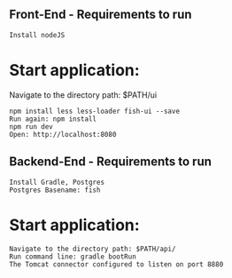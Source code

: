 ## Front-End - Requirements to run
   ```
   Install nodeJS
   ```
# Start application:
   Navigate to the directory path: $PATH/ui
   ```
   npm install less less-loader fish-ui --save
   Run again: npm install
   npm run dev
   Open: http://localhost:8080
   ```
## Backend-End - Requirements to run   
   ```
   Install Gradle, Postgres 
   Postgres Basename: fish
   ```
     
# Start application:  
   ```
   Navigate to the directory path: $PATH/api/
   Run command line: gradle bootRun
   The Tomcat connector configured to listen on port 8880
   ```
